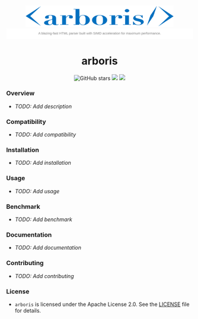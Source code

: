 <p align="center">
    <img src="assets/arboris.png" width="400"/>
    <br>
    <img src='assets/description.svg'>
</p>

<span align="center">

# arboris

</span>

<p align="center">
    <img src="https://img.shields.io/github/stars/theintrance/arboris?style=social" alt="GitHub stars"/>
    <img src="https://img.shields.io/github/last-commit/theintrance/arboris"/>
    <img src="https://img.shields.io/github/license/theintrance/arboris"/>
</p>

### Overview

* *TODO: Add description*

### Compatibility

* *TODO: Add compatibility*

### Installation

* *TODO: Add installation*

### Usage

* *TODO: Add usage*

### Benchmark

* *TODO: Add benchmark*

### Documentation

* *TODO: Add documentation*

### Contributing

* *TODO: Add contributing*

### License

* `arboris` is licensed under the Apache License 2.0. See the [LICENSE](LICENSE) file for details.